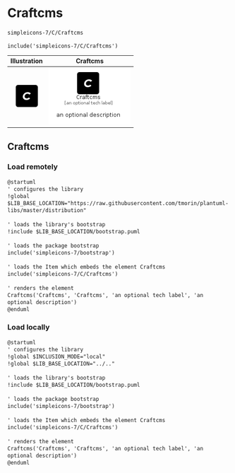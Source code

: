 # Craftcms


```text
simpleicons-7/C/Craftcms
```

```text
include('simpleicons-7/C/Craftcms')
```



| Illustration | Craftcms |
| :---: | :---: |
| ![illustration for Illustration](../../simpleicons-7/C/Craftcms.png) | ![illustration for Craftcms](../../simpleicons-7/C/Craftcms.Local.png) |




## Craftcms

### Load remotely
```plantuml
@startuml
' configures the library
!global $LIB_BASE_LOCATION="https://raw.githubusercontent.com/tmorin/plantuml-libs/master/distribution"

' loads the library's bootstrap
!include $LIB_BASE_LOCATION/bootstrap.puml

' loads the package bootstrap
include('simpleicons-7/bootstrap')

' loads the Item which embeds the element Craftcms
include('simpleicons-7/C/Craftcms')

' renders the element
Craftcms('Craftcms', 'Craftcms', 'an optional tech label', 'an optional description')
@enduml
```

### Load locally
```plantuml
@startuml
' configures the library
!global $INCLUSION_MODE="local"
!global $LIB_BASE_LOCATION="../.."

' loads the library's bootstrap
!include $LIB_BASE_LOCATION/bootstrap.puml

' loads the package bootstrap
include('simpleicons-7/bootstrap')

' loads the Item which embeds the element Craftcms
include('simpleicons-7/C/Craftcms')

' renders the element
Craftcms('Craftcms', 'Craftcms', 'an optional tech label', 'an optional description')
@enduml
```

